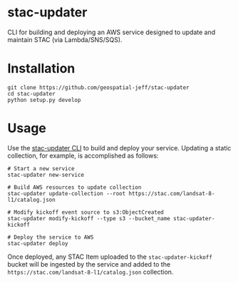 # stac-updater
CLI for building and deploying an AWS service designed to update and maintain STAC (via Lambda/SNS/SQS).  

# Installation
```
git clone https://github.com/geospatial-jeff/stac-updater
cd stac-updater
python setup.py develop
```

# Usage
Use the [stac-updater CLI](stac_updater/cli.py) to build and deploy your service.  Updating a static collection, for example, is accomplished as follows:

```
# Start a new service
stac-updater new-service

# Build AWS resources to update collection
stac-updater update-collection --root https://stac.com/landsat-8-l1/catalog.json

# Modify kickoff event source to s3:ObjectCreated
stac-updater modify-kickoff --type s3 --bucket_name stac-updater-kickoff

# Deploy the service to AWS
stac-updater deploy
```

Once deployed, any STAC Item uploaded to the `stac-updater-kickoff` bucket will be ingested by the service and added to the `https://stac.com/landsat-8-l1/catalog.json` collection.

